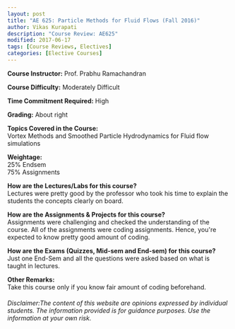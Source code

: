```yaml
---
layout: post
title: "AE 625: Particle Methods for Fluid Flows (Fall 2016)"
author: Vikas Kurapati
description: "Course Review: AE625"
modified: 2017-06-17
tags: [Course Reviews, Electives]
categories: [Elective Courses]
---
```


**Course Instructor:** Prof. Prabhu Ramachandran

**Course Difficulty:** Moderately Difficult

**Time Commitment Required:** High

**Grading:** About right

**Topics Covered in the Course:**  
Vortex Methods and Smoothed Particle Hydrodynamics for Fluid flow simulations

**Weightage:**  
25% Endsem  
75% Assignments

**How are the Lectures/Labs for this course?**  
Lectures were pretty good by the professor who took his time to explain the students the concepts clearly on board.

**How are the Assignments & Projects for this course?**  
Assignments were challenging and checked the understanding of the course. All of the assignments were coding assignments. Hence, you're expected to know pretty good amount of coding. 

**How are the Exams (Quizzes, Mid-sem and End-sem) for this course?**  
Just one End-Sem and all the questions were asked based on what is taught in lectures.

**Other Remarks:**  
Take this course only if you know fair amount of coding beforehand.

###### Disclaimer:The content of this website are opinions expressed by individual students. The information provided is for guidance purposes. Use the information at your own risk.
